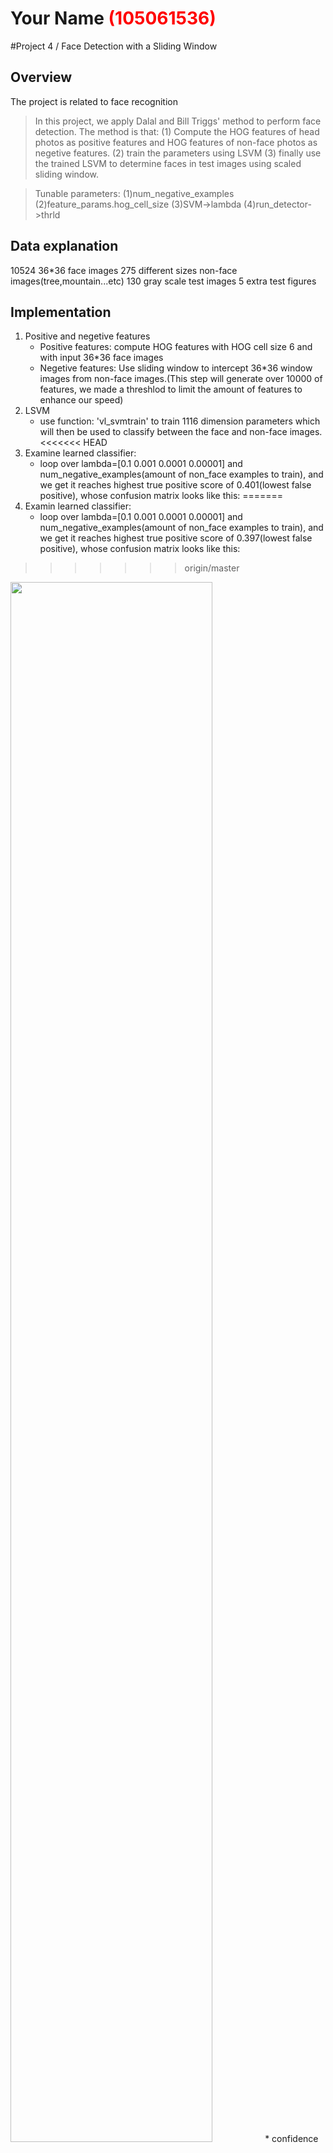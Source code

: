 # Your Name <span style="color:red">(105061536)</span>

#Project 4 / Face Detection with a Sliding Window

## Overview
The project is related to face recognition
> In this project, we apply Dalal and Bill Triggs' method to perform face detection. The method is that: (1) Compute the HOG features of head photos as positive features and HOG features of non-face photos as negetive features. (2) train the parameters using LSVM (3) finally use the trained LSVM to determine faces in test images using scaled sliding window.

> Tunable parameters:
(1)num_negative_examples
(2)feature_params.hog_cell_size
(3)SVM->lambda
(4)run_detector->thrld
## Data explanation
10524 36*36 face images
275 different sizes non-face images(tree,mountain...etc)
130 gray scale test images
5 extra test figures

## Implementation
1. Positive and negetive features
	* Positive features: compute HOG features with HOG cell size 6 and with input 36*36 face images
	* Negetive features: Use sliding window to intercept 36*36 window images from non-face images.(This step will generate over 10000 of features, we made a threshlod to limit the amount of features to enhance our speed)
2. LSVM
	* use function: 'vl_svmtrain' to train 1116 dimension parameters which will then be used to classify between the face and non-face images.
<<<<<<< HEAD
3. Examine learned classifier:
	* loop over lambda=[0.1 0.001 0.0001 0.00001] and num_negative_examples(amount of non_face examples to train), and we get it reaches highest true positive score of 0.401(lowest false positive), whose confusion matrix looks like this:
=======
3. Examin learned classifier:
	* loop over lambda=[0.1 0.001 0.0001 0.00001] and num_negative_examples(amount of non_face examples to train), and we get it reaches highest true positive score of 0.397(lowest false positive), whose confusion matrix looks like this:
>>>>>>> origin/master

<img src="confusion_m.jpg" width="80%"/>
	* confidence plot:
<img src="confidences.jpg" width="80%"/>
	this plot shows that some positive pictures are classified to non-face in train set and the vise versa.
	* Visualize our learned detector
<img src="hog_template.jpg" width="80%"/>
we can roughly see a face in it.

4. Detect faces in the test images
	* Multiscale, sliding windows are used in the detect method. 
	* Multiscale: calculate HOG features under different Hog cell size
	* Sliding window: search every 6*6 subimage in every test images with a window, the window size should be the same as the training window.
	
```
Code highlights
```

## Installation
* VL_feats
http://www.vlfeat.org/download.html

### Results

<table border=1>
<tr>
<td>
<img src="photo/1.jpg" width="24%"/>
<img src="photo/2.jpg"  width="24%"/>
<img src="photo/3.jpg" width="24%"/>
<img src="photo/4.jpg" width="24%"/>
</td>
</tr>

<tr>
<td>
<img src="photo/5.jpg" width="24%"/>
<img src="photo/6.jpg"  width="24%"/>
<img src="photo/7.jpg" width="24%"/>
<img src="photo/8.jpg" width="24%"/>
</td>
</tr>

</table>


<center>
<p>
Face template HoG visualization for the starter code. This is completely random, but it should actually look like a face once you train a reasonable classifier.
Precision Recall curve for the starter code.
<p>
<img src="AP.jpg">
<p>
Example of detection on the test set from the starter code.
<img src="detections_Argentina.jpg">

</center>
